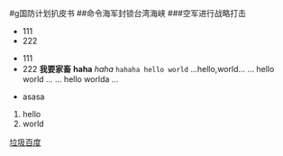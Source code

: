 #g国防计划扒皮书
##命令海军封锁台湾海峡
###空军进行战略打击
- 111
- 222
+ 111
+ 222
**我要家畜**
**haha**
_haha_
`hahaha hello world`
...hello,world...
... hello world ...
...
hello worlda
...
- asasa
1. hello
2. world

[垃圾百度](http://www.baidu.com,"baidu")

